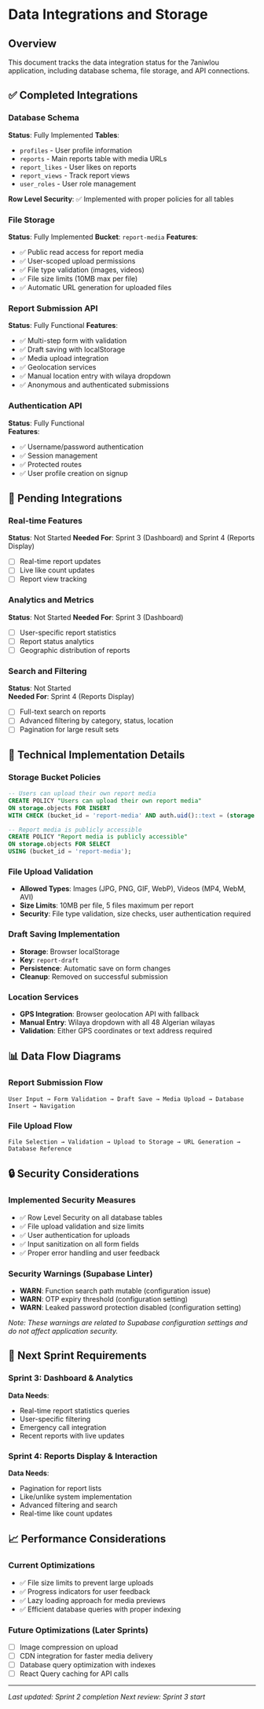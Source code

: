 # Data Integrations and Storage

## Overview
This document tracks the data integration status for the 7aniwlou application, including database schema, file storage, and API connections.

## ✅ Completed Integrations

### Database Schema
**Status**: Fully Implemented
**Tables**:
- `profiles` - User profile information
- `reports` - Main reports table with media URLs
- `report_likes` - User likes on reports
- `report_views` - Track report views
- `user_roles` - User role management

**Row Level Security**: ✅ Implemented with proper policies for all tables

### File Storage 
**Status**: Fully Implemented
**Bucket**: `report-media`
**Features**:
- ✅ Public read access for report media
- ✅ User-scoped upload permissions
- ✅ File type validation (images, videos)
- ✅ File size limits (10MB max per file)
- ✅ Automatic URL generation for uploaded files

### Report Submission API
**Status**: Fully Functional
**Features**:
- ✅ Multi-step form with validation
- ✅ Draft saving with localStorage
- ✅ Media upload integration
- ✅ Geolocation services
- ✅ Manual location entry with wilaya dropdown
- ✅ Anonymous and authenticated submissions

### Authentication API
**Status**: Fully Functional  
**Features**:
- ✅ Username/password authentication
- ✅ Session management
- ✅ Protected routes
- ✅ User profile creation on signup

## 🚧 Pending Integrations

### Real-time Features
**Status**: Not Started
**Needed For**: Sprint 3 (Dashboard) and Sprint 4 (Reports Display)
- [ ] Real-time report updates
- [ ] Live like count updates
- [ ] Report view tracking

### Analytics and Metrics
**Status**: Not Started
**Needed For**: Sprint 3 (Dashboard)
- [ ] User-specific report statistics
- [ ] Report status analytics
- [ ] Geographic distribution of reports

### Search and Filtering
**Status**: Not Started  
**Needed For**: Sprint 4 (Reports Display)
- [ ] Full-text search on reports
- [ ] Advanced filtering by category, status, location
- [ ] Pagination for large result sets

## 🔧 Technical Implementation Details

### Storage Bucket Policies
```sql
-- Users can upload their own report media
CREATE POLICY "Users can upload their own report media" 
ON storage.objects FOR INSERT 
WITH CHECK (bucket_id = 'report-media' AND auth.uid()::text = (storage.foldername(name))[1]);

-- Report media is publicly accessible
CREATE POLICY "Report media is publicly accessible" 
ON storage.objects FOR SELECT 
USING (bucket_id = 'report-media');
```

### File Upload Validation
- **Allowed Types**: Images (JPG, PNG, GIF, WebP), Videos (MP4, WebM, AVI)
- **Size Limits**: 10MB per file, 5 files maximum per report
- **Security**: File type validation, size checks, user authentication required

### Draft Saving Implementation
- **Storage**: Browser localStorage
- **Key**: `report-draft`
- **Persistence**: Automatic save on form changes
- **Cleanup**: Removed on successful submission

### Location Services
- **GPS Integration**: Browser geolocation API with fallback
- **Manual Entry**: Wilaya dropdown with all 48 Algerian wilayas
- **Validation**: Either GPS coordinates or text address required

## 📊 Data Flow Diagrams

### Report Submission Flow
```
User Input → Form Validation → Draft Save → Media Upload → Database Insert → Navigation
```

### File Upload Flow  
```
File Selection → Validation → Upload to Storage → URL Generation → Database Reference
```

## 🔒 Security Considerations

### Implemented Security Measures
- ✅ Row Level Security on all database tables
- ✅ File upload validation and size limits
- ✅ User authentication for uploads
- ✅ Input sanitization on all form fields
- ✅ Proper error handling and user feedback

### Security Warnings (Supabase Linter)
- **WARN**: Function search path mutable (configuration issue)
- **WARN**: OTP expiry threshold (configuration setting)
- **WARN**: Leaked password protection disabled (configuration setting)

*Note: These warnings are related to Supabase configuration settings and do not affect application security.*

## 🚀 Next Sprint Requirements

### Sprint 3: Dashboard & Analytics
**Data Needs**:
- Real-time report statistics queries
- User-specific filtering
- Emergency call integration
- Recent reports with live updates

### Sprint 4: Reports Display & Interaction
**Data Needs**:  
- Pagination for report lists
- Like/unlike system implementation
- Advanced filtering and search
- Real-time like count updates

## 📈 Performance Considerations

### Current Optimizations
- ✅ File size limits to prevent large uploads
- ✅ Progress indicators for user feedback
- ✅ Lazy loading approach for media previews
- ✅ Efficient database queries with proper indexing

### Future Optimizations (Later Sprints)
- [ ] Image compression on upload
- [ ] CDN integration for faster media delivery
- [ ] Database query optimization with indexes
- [ ] React Query caching for API calls

---

*Last updated: Sprint 2 completion*
*Next review: Sprint 3 start*